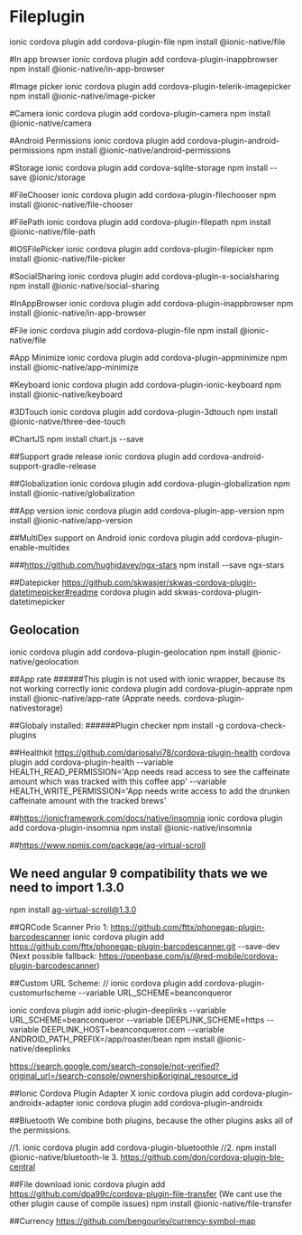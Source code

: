 # Fileplugin
ionic cordova plugin add cordova-plugin-file
npm install @ionic-native/file


#In app browser
ionic cordova plugin add cordova-plugin-inappbrowser
npm install @ionic-native/in-app-browser


#Image picker
ionic cordova plugin add cordova-plugin-telerik-imagepicker
npm install @ionic-native/image-picker

#Camera
ionic cordova plugin add cordova-plugin-camera
npm install @ionic-native/camera

#Android Permissions
ionic cordova plugin add cordova-plugin-android-permissions
npm install @ionic-native/android-permissions


#Storage
ionic cordova plugin add cordova-sqlite-storage
npm install --save @ionic/storage


#FileChooser
ionic cordova plugin add cordova-plugin-filechooser
npm install @ionic-native/file-chooser

#FilePath
ionic cordova plugin add cordova-plugin-filepath
npm install @ionic-native/file-path


#IOSFilePicker
ionic cordova plugin add cordova-plugin-filepicker
npm install @ionic-native/file-picker

#SocialSharing
ionic cordova plugin add cordova-plugin-x-socialsharing
npm install @ionic-native/social-sharing

#InAppBrowser
ionic cordova plugin add cordova-plugin-inappbrowser
npm install @ionic-native/in-app-browser

#File
ionic cordova plugin add cordova-plugin-file
npm install @ionic-native/file

#App Minimize
ionic cordova plugin add cordova-plugin-appminimize
npm install @ionic-native/app-minimize

#Keyboard
ionic cordova plugin add cordova-plugin-ionic-keyboard
npm install @ionic-native/keyboard

#3DTouch
ionic cordova plugin add cordova-plugin-3dtouch
npm install @ionic-native/three-dee-touch

#ChartJS
npm install chart.js --save

##Support grade release
ionic cordova plugin add cordova-android-support-gradle-release

##Globalization
ionic cordova plugin add cordova-plugin-globalization
npm install @ionic-native/globalization


##App version
ionic cordova plugin add cordova-plugin-app-version
npm install @ionic-native/app-version


##MultiDex support on Android
ionic cordova plugin add cordova-plugin-enable-multidex


###https://github.com/hughjdavey/ngx-stars
npm install --save ngx-stars

##Datepicker
https://github.com/skwasjer/skwas-cordova-plugin-datetimepicker#readme
cordova plugin add skwas-cordova-plugin-datetimepicker

## Geolocation
ionic cordova plugin add cordova-plugin-geolocation
npm install @ionic-native/geolocation

##App rate
######This plugin is not used with ionic wrapper, because its not working correctly
ionic cordova plugin add cordova-plugin-apprate
npm install @ionic-native/app-rate
(Apprate needs. cordova-plugin-nativestorage)

##Globaly installed:
######Plugin checker
npm install -g cordova-check-plugins

##Healthkit
https://github.com/dariosalvi78/cordova-plugin-health
cordova plugin add cordova-plugin-health --variable HEALTH_READ_PERMISSION='App needs read access to see the caffeinate amount which was tracked with this coffee app' --variable HEALTH_WRITE_PERMISSION='App needs write access to add the drunken caffeinate amount with the tracked brews'

##https://ionicframework.com/docs/native/insomnia
ionic cordova plugin add cordova-plugin-insomnia
npm install @ionic-native/insomnia


##https://www.npmjs.com/package/ag-virtual-scroll
## We need angular 9 compatibility thats we we need to import 1.3.0
npm install ag-virtual-scroll@1.3.0

##QRCode Scanner
Prio 1: https://github.com/fttx/phonegap-plugin-barcodescanner
ionic cordova plugin add https://github.com/fttx/phonegap-plugin-barcodescanner.git --save-dev
(Next possible fallback: https://openbase.com/js/@red-mobile/cordova-plugin-barcodescanner)


##Custom URL Scheme:
// ionic cordova plugin add cordova-plugin-customurlscheme --variable URL_SCHEME=beanconqueror


ionic cordova plugin add ionic-plugin-deeplinks --variable URL_SCHEME=beanconqueror --variable DEEPLINK_SCHEME=https --variable DEEPLINK_HOST=beanconqueror.com --variable ANDROID_PATH_PREFIX=/app/roaster/bean
npm install @ionic-native/deeplinks


https://search.google.com/search-console/not-verified?original_url=/search-console/ownership&original_resource_id

##Ionic Cordova Plugin Adapter X
ionic cordova plugin add cordova-plugin-androidx-adapter
ionic cordova plugin add cordova-plugin-androidx


##Bluetooth
We combine both plugins, because the other plugins asks all of the permissions.

//1. ionic cordova plugin add cordova-plugin-bluetoothle
//2. npm install @ionic-native/bluetooth-le
3. https://github.com/don/cordova-plugin-ble-central


##File download
ionic cordova plugin add https://github.com/dpa99c/cordova-plugin-file-transfer
(We cant use the other plugin cause of compile issues)
npm install @ionic-native/file-transfer



##Currency
https://github.com/bengourley/currency-symbol-map
